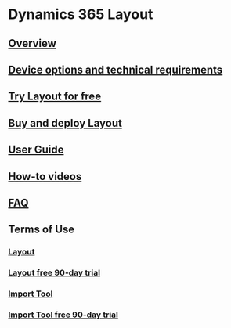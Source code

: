# Dynamics 365 Layout
## [Overview](index.md)
## [Device options and technical requirements](requirements.md)
## [Try Layout for free](90-day-trial.md)
## [Buy and deploy Layout](buy-and-deploy.md)
## [User Guide](user-guide.md)
## [How-to videos](https://go.microsoft.com/fwlink/p/?linkid=2021489)
## [FAQ](faq.md)
## Terms of Use
### [Layout](../legal/layout-license-terms.md)
### [Layout free 90-day trial](../legal/layout-free-90-day-trial.md)
### [Import Tool](../legal/import-tool-license-terms.md)
### [Import Tool free 90-day trial](../legal/import-tool-free-90-day-trial.md)

